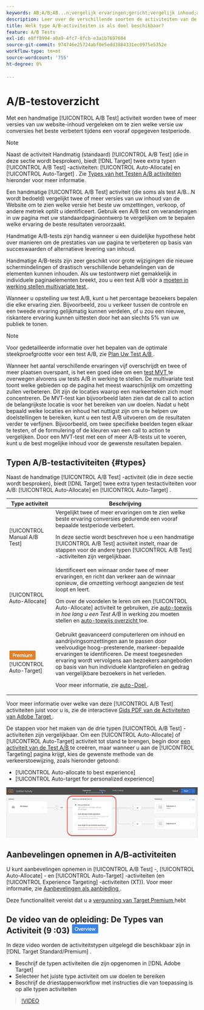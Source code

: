```yaml
---
keywords: AB;A/B;AB...n;vergelijk ervaringen;gericht;vergelijk inhoud;auto-doel;auto-wijs toe
description: Leer over de verschillende soorten de activiteiten van de Test van A/B in Adobe  [!DNL Target]  - Handboek, auto-Toewijzing, en auto-Doel. Kies de juiste voor je.
title: Welk type A/B-activiteiten is als doel beschikbaar?
feature: A/B Tests
exl-id: e8ff8994-a0a9-4fc7-8fcb-e3a1b7697604
source-git-commit: 974746e25724abf0e5edd3884331ec0975e5352e
workflow-type: tm+mt
source-wordcount: '755'
ht-degree: 0%

---
```


# A/B-testoverzicht

Met een handmatige [!UICONTROL A/B Test] activiteit worden twee of meer versies van uw website-inhoud vergeleken om te zien welke versie uw conversies het beste verbetert tijdens een vooraf opgegeven testperiode.

>[!NOTE]
>
>Naast de activiteit Handmatig (standaard) [!UICONTROL A/B Test] (die in deze sectie wordt besproken), biedt [!DNL Target] twee extra typen [!UICONTROL A/B Test] -activiteiten: [!UICONTROL Auto-Allocate] en [!UICONTROL Auto-Target] . Zie [ Types van het Testen A/B activiteiten ](#types) hieronder voor meer informatie.

Een handmatige [!UICONTROL A/B Test] activiteit (die soms als test A/B...N wordt bedoeld) vergelijkt twee of meer versies van uw inhoud van de Website om te zien welke versie het beste uw omzettingen, verkoop, of andere metriek optilt u identificeert. Gebruik een A/B test om veranderingen in uw pagina met uw standaardpaginaontwerp te vergelijken om te bepalen welke ervaring de beste resultaten veroorzaakt.

Handmatige A/B-tests zijn handig wanneer u een duidelijke hypothese hebt over manieren om de prestaties van uw pagina te verbeteren op basis van succeswaarden of alternatieve levering van inhoud.

Handmatige A/B-tests zijn zeer geschikt voor grote wijzigingen die nieuwe schermindelingen of drastisch verschillende behandelingen van de elementen kunnen inhouden. Als uw testontwerp niet gemakkelijk in individuele paginaelementen breekt, zou u een test A/B vóór a [ moeten in werking stellen multivariate test ](/help/main/c-activities/c-multivariate-testing/multivariate-testing.md).

Wanneer u opstelling uw test A/B, kunt u het percentage bezoekers bepalen die elke ervaring zien. Bijvoorbeeld, zou u verkeer tussen de controle en een tweede ervaring gelijkmatig kunnen verdelen, of u zou een nieuwe, riskantere ervaring kunnen uittesten door het aan slechts 5% van uw publiek te tonen.

>[!NOTE]
>
>Voor gedetailleerde informatie over het bepalen van de optimale steekproefgrootte voor een test A/B, zie [ Plan Uw Test A/B ](/help/main/c-activities/t-test-ab/sample-size-determination.md).

Wanneer het aantal verschillende ervaringen vijf overschrijdt en twee of meer plaatsen overspant, is het een goed idee om een [ test MVT ](/help/main/c-activities/c-multivariate-testing/multivariate-testing.md) te overwegen alvorens uw tests A/B in werking te stellen. De multivariate test toont welke gebieden op de pagina het meest waarschijnlijk om omzetting zullen verbeteren. Dit zijn de locaties waarop een markeerteken zich moet concentreren. De MVT-test kan bijvoorbeeld laten zien dat de call to action de belangrijkste locatie is voor het bereiken van uw doelen. Nadat u hebt bepaald welke locaties en inhoud het nuttigst zijn om u te helpen uw doelstellingen te bereiken, kunt u een test A/B uitvoeren om de resultaten verder te verfijnen. Bijvoorbeeld, om twee specifieke beelden tegen elkaar te testen, of de formulering of de kleuren van een call to action te vergelijken. Door een MVT-test met een of meer A/B-tests uit te voeren, kunt u de best mogelijke inhoud voor de gewenste resultaten bepalen.

## Typen A/B-testactiviteiten {#types}

Naast de handmatige [!UICONTROL A/B Test] -activiteit (die in deze sectie wordt besproken), biedt [!DNL Target] twee extra typen testactiviteiten voor A/B: [!UICONTROL Auto-Allocate] en [!UICONTROL Auto-Target] .

| Type activiteit | Beschrijving |
| --- | --- |
| [!UICONTROL Manual A/B Test] | Vergelijkt twee of meer ervaringen om te zien welke beste ervaring conversies gedurende een vooraf bepaalde testperiode verbetert.<P>In deze sectie wordt beschreven hoe u een handmatige [!UICONTROL A/B Test] activiteit instelt, maar de stappen voor de andere typen [!UICONTROL A/B Test] -activiteiten zijn vergelijkbaar. |
| [!UICONTROL Auto-Allocate] | Identificeert een winnaar onder twee of meer ervaringen, en richt dan verkeer aan de winnaar opnieuw, die omzetting verhoogt aangezien de test loopt en leert.<P>Om over de voordelen te leren om een [!UICONTROL Auto-Allocate] activiteit te gebruiken, zie [ auto-toewijs ](/help/main/c-activities/t-test-ab/sample-size-determination.md#auto-allocate) in *hoe lang u een Test A/B* in werking zou moeten stellen en [ auto-toewijs overzicht ](/help/main/c-activities/automated-traffic-allocation/automated-traffic-allocation.md) toe. |
| ![ het badge van de Premium ](/help/main/assets/premium.png) [!UICONTROL Auto-Target] | Gebruikt geavanceerd computerleren om inhoud en aandrijvingsomzettingen aan te passen door veelvoudige hoog-presterende, markeer-bepaalde ervaringen te identificeren. De meest toegesneden ervaring wordt vervolgens aan bezoekers aangeboden op basis van hun individuele klantprofielen en gedrag van vergelijkbare bezoekers in het verleden.<P>Voor meer informatie, zie [ auto-Doel ](/help/main/c-activities/auto-target/auto-target-to-optimize.md). |

Voor meer informatie over welke van deze [!UICONTROL A/B Test] activiteiten juist voor u is, zie de interactieve [ Gids PDF van de Activiteiten van Adobe Target ](/help/main/c-activities/target-activities-guide.md).

De stappen voor het maken van de drie typen [!UICONTROL A/B Test] -activiteiten zijn vergelijkbaar. Om een [!UICONTROL Auto-Allocate] of [!UICONTROL Auto-Target] activiteit tot stand te brengen, begin door [ een activiteit van de Test A/B ](/help/main/c-activities/t-test-ab/t-test-create-ab/test-create-ab.md) te creëren, maar wanneer u aan de [!UICONTROL Targeting] pagina krijgt, kies de gewenste methode van de verkeerstoewijzing, zoals hieronder getoond:

* [!UICONTROL Auto-allocate to best experience]
* [!UICONTROL Auto-target for personalized experience]

![ montages van de Methode van de Toewijzing van het Verkeer ](/help/main/c-activities/t-test-ab/t-test-create-ab/assets/traffic-allocation-method.png)

## Aanbevelingen opnemen in A/B-activiteiten

U kunt aanbevelingen opnemen in [!UICONTROL A/B Test] -, [!UICONTROL Auto-Allocate] - en [!UICONTROL Auto-Target] -activiteiten (en [!UICONTROL Experience Targeting] -activiteiten (XT)). Voor meer informatie, zie [ Aanbevelingen als aanbieding ](/help/main/c-recommendations/recommendations-as-an-offer.md).

Deze functionaliteit vereist dat u a [ vergunning van Target Premium ](/help/main/c-intro/intro.md#premium) hebt

## De video van de opleiding: De Types van Activiteit (9 :03) ![ badge van het Overzicht ](/help/main/assets/overview.png)

In deze video worden de activiteitstypen uitgelegd die beschikbaar zijn in [!DNL Target Standard/Premium] .

* Beschrijf de typen activiteiten die zijn opgenomen in [!DNL Adobe Target]
* Selecteer het juiste type activiteit om uw doelen te bereiken
* Beschrijf de driestappenworkflow met instructies die van toepassing is op alle typen activiteiten

>[!VIDEO](https://video.tv.adobe.com/v/17386)
